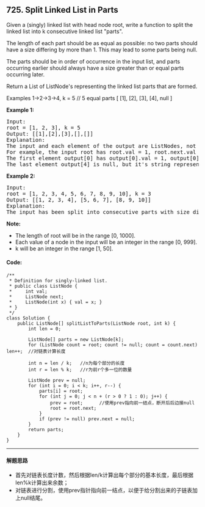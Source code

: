 ## 725. Split Linked List in Parts
Given a (singly) linked list with head node root, write a function to split the linked list into k consecutive linked list "parts".

The length of each part should be as equal as possible: no two parts should have a size differing by more than 1. This may lead to some parts being null.

The parts should be in order of occurrence in the input list, and parts occurring earlier should always have a size greater than or equal parts occurring later.

Return a List of ListNode's representing the linked list parts that are formed.

Examples 1->2->3->4, k = 5 // 5 equal parts [ [1], [2], [3], [4], null ]

<strong>Example 1:</strong>
<pre>Input: 
root = [1, 2, 3], k = 5
Output: [[1],[2],[3],[],[]]
Explanation:
The input and each element of the output are ListNodes, not arrays.
For example, the input root has root.val = 1, root.next.val = 2, \root.next.next.val = 3, and root.next.next.next = null.
The first element output[0] has output[0].val = 1, output[0].next = null.
The last element output[4] is null, but it's string representation as a ListNode is [].</pre>

<strong>Example 2:</strong>
<pre>Input: 
root = [1, 2, 3, 4, 5, 6, 7, 8, 9, 10], k = 3
Output: [[1, 2, 3, 4], [5, 6, 7], [8, 9, 10]]
Explanation:
The input has been split into consecutive parts with size difference at most 1, and earlier parts are a larger size than the later parts.</pre>

<strong>Note:</strong>

* The length of root will be in the range [0, 1000].
* Each value of a node in the input will be an integer in the range [0, 999].
* k will be an integer in the range [1, 50].

#### Code:
<pre><code>/**
 * Definition for singly-linked list.
 * public class ListNode {
 *     int val;
 *     ListNode next;
 *     ListNode(int x) { val = x; }
 * }
 */
class Solution {
    public ListNode[] splitListToParts(ListNode root, int k) {
        int len = 0;
        
        ListNode[] parts = new ListNode[k];
        for (ListNode count = root; count != null; count = count.next) len++;  //对链表计算长度
        
        int n = len / k;   //n为每个部分的长度
        int r = len % k;   //r为前r个多一位的数量
        
        ListNode prev = null;
        for (int i = 0; i < k; i++, r--) {
            parts[i] = root;
            for (int j = 0; j < n + (r > 0 ? 1 : 0); j++) {
                prev = root;      //使用prev指向前一结点，断开后后边接null
                root = root.next;
            }
            if (prev != null) prev.next = null;
        }
        return parts;
    }
}</code></pre>

***
#### 解题思路
* 首先对链表长度计数，然后根据len/k计算出每个部分的基本长度，最后根据len%k计算出来余数；
* 对链表进行分割，使用prev指针指向前一结点，以便于给分割出来的子链表加上null结尾。